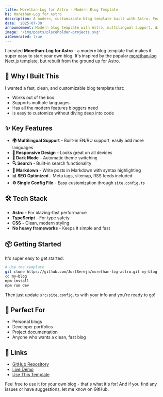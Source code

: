 ```yaml
---
title: Morethan-Log for Astro - Modern Blog Template
h1: Morethan-Log for Astro
description: A modern, customizable blog template built with Astro. Features i18n support, dark mode, full-text search, and SEO optimization.
date: '2025-07-30'
announcement: Modern blog template with Astro, multilingual support, dark mode, search, and SEO features.
image: '/img/posts/placeholder-projects.svg'
aiGenerated: true
---
```


I created **Morethan-Log for Astro** - a modern blog template that makes it super easy to start your own blog. It's inspired by the popular [morethan-log](https://github.com/morethanmin/morethan-log) Next.js template, but rebuilt from the ground up for Astro.

## 🚀 Why I Built This

I wanted a fast, clean, and customizable blog template that:
- Works out of the box
- Supports multiple languages
- Has all the modern features bloggers need
- Is easy to customize without diving deep into code

## ✨ Key Features

- **🌍 Multilingual Support** - Built-in EN/RU support, easily add more languages
- **📱 Responsive Design** - Looks great on all devices
- **🌙 Dark Mode** - Automatic theme switching
- **🔍 Search** - Built-in search functionality
- **📝 Markdown** - Write posts in Markdown with syntax highlighting
- **📊 SEO Optimized** - Meta tags, sitemap, RSS feeds included
- **⚙️ Single Config File** - Easy customization through `site.config.ts`

## 🛠️ Tech Stack

- **Astro** - For blazing-fast performance
- **TypeScript** - For type safety
- **CSS** - Clean, modern styling
- **No heavy frameworks** - Keeps it simple and fast

## 📦 Getting Started

It's super easy to get started:

```bash
# Use the template
git clone https://github.com/JustSereja/morethan-log-astro.git my-blog
cd my-blog
npm install
npm run dev
```

Then just update `src/site.config.ts` with your info and you're ready to go!

## 🎯 Perfect For

- Personal blogs
- Developer portfolios
- Project documentation
- Anyone who wants a clean, fast blog

## 🔗 Links

- [GitHub Repository](https://github.com/JustSereja/morethan-log-astro)
- [Live Demo](https://morethan-log-astro.sereja.com)
- [Use This Template](https://github.com/JustSereja/morethan-log-astro/generate)

Feel free to use it for your own blog - that's what it's for! And if you find any issues or have suggestions, let me know on GitHub.
